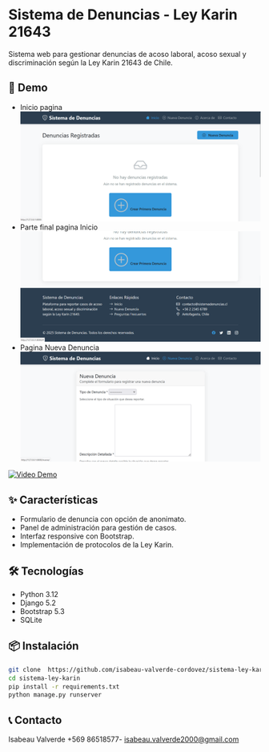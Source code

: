 # Sistema de Denuncias - Ley Karin 21643

Sistema web para gestionar denuncias de acoso laboral, acoso sexual y discriminación según la Ley Karin 21643 de Chile.

## 🚀 Demo
- Inicio pagina
![Inicio pagina](https://github.com/isabeau-valverde-cordovez/sistema-ley-karin/blob/e290a847675aace4a4e40efafdb502645ab2c6e6/imagenes/karin_1.png)
- Parte final pagina Inicio
![Continuación](https://github.com/isabeau-valverde-cordovez/sistema-ley-karin/blob/6e20be672cda4e50b8746c442d38418faf49bd5e/imagenes/karin_2.png)
- Pagina Nueva Denuncia
![Inicio pagina](https://github.com/isabeau-valverde-cordovez/sistema-ley-karin/blob/7150c217b2f770f23abc4c170937f4d3dd24d92d/imagenes/karin_3.png)

[![Video Demo](https://img.youtube.com/vi/TU_VIDEO_ID/0.jpg)](https://youtu.be/TU_VIDEO_ID)

## ✨ Características
- Formulario de denuncia con opción de anonimato.
- Panel de administración para gestión de casos.
- Interfaz responsive con Bootstrap.
- Implementación de protocolos de la Ley Karin.

## 🛠️ Tecnologías
- Python 3.12
- Django 5.2
- Bootstrap 5.3
- SQLite

## 📦 Instalación
```bash
git clone  https://github.com/isabeau-valverde-cordovez/sistema-ley-karin.git
cd sistema-ley-karin
pip install -r requirements.txt
python manage.py runserver
```

## 📞 Contacto
Isabeau Valverde +569 86518577- [isabeau.valverde2000@gmail.com](isabeau.valverde2000@gmail.com)

